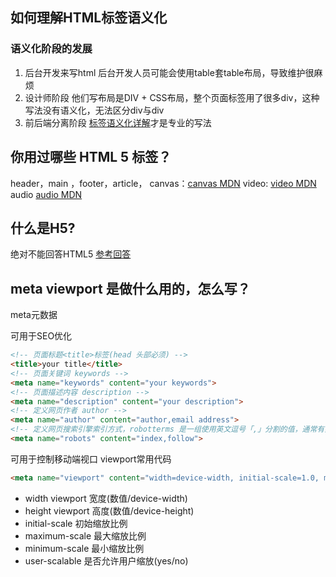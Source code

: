 ## 如何理解HTML标签语义化
### 语义化阶段的发展
1. 后台开发来写html
后台开发人员可能会使用table套table布局，导致维护很麻烦
2. 设计师阶段
他们写布局是DIV + CSS布局，整个页面标签用了很多div，这种写法没有语义化，无法区分div与div
3. 前后端分离阶段 [标签语义化详解](https://editor.csdn.net/md/?articleId=105044634)才是专业的写法

## 你用过哪些 HTML 5 标签？
header，main ，footer，article，
canvas：[canvas MDN](https://developer.mozilla.org/zh-CN/docs/Web/API/Canvas_API/Tutorial)
video: [video MDN](https://developer.mozilla.org/zh-CN/docs/Web/HTML/Element/video)
audio [audio MDN](https://developer.mozilla.org/zh-CN/docs/Web/HTML/Element/audio)

## 什么是H5?
绝对不能回答HTML5
[参考回答](https://xiedaimala.com/posts/5603e488-86cd-4cf4-bb57-94ff8920b12a)
## meta viewport 是做什么用的，怎么写？
meta元数据

可用于SEO优化
```html
<!-- 页面标题<title>标签(head 头部必须) -->
<title>your title</title>
<!-- 页面关键词 keywords -->
<meta name="keywords" content="your keywords">
<!-- 页面描述内容 description -->
<meta name="description" content="your description">
<!-- 定义网页作者 author -->
<meta name="author" content="author,email address">
<!-- 定义网页搜索引擎索引方式，robotterms 是一组使用英文逗号「,」分割的值，通常有如下几种取值：none，noindex，nofollow，all，index和follow。 -->
<meta name="robots" content="index,follow">
```


可用于控制移动端视口
viewport常用代码
```html
<meta name="viewport" content="width=device-width, initial-scale=1.0, maximum-scale=1.0, user-scalable=0">
```
- width viewport 宽度(数值/device-width)
- height viewport 高度(数值/device-height)
- initial-scale 初始缩放比例
- maximum-scale 最大缩放比例
- minimum-scale 最小缩放比例
- user-scalable 是否允许用户缩放(yes/no)

